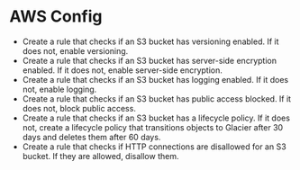 # AWS Config
- Create a rule that checks if an S3 bucket has versioning enabled. If it does not, enable versioning.
- Create a rule that checks if an S3 bucket has server-side encryption enabled. If it does not, enable server-side encryption.
- Create a rule that checks if an S3 bucket has logging enabled. If it does not, enable logging.
- Create a rule that checks if an S3 bucket has public access blocked. If it does not, block public access.
- Create a rule that checks if an S3 bucket has a lifecycle policy. If it does not, create a lifecycle policy that transitions objects to Glacier after 30 days and deletes them after 60 days.
- Create a rule that checks if HTTP connections are disallowed for an S3 bucket. If they are allowed, disallow them.